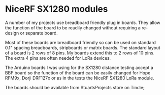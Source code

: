 # NiceRF SX1280 modules

A number of my projects use breadboard friendly plug in boards. They allow the function of the board to be readily changed without requiring a re-design or separate board.

Most of these boards are breadboard friendly so can be used on standard 0.1" spacing breadboards, stripboards or matrix boards. The standard layout of a board is 2 rows of 8 pins. My boards extend this to 2 rows of 10 pins. The extra 4 pins are often needed for LoRa devices.

The Arduino boards I was using for the SX1280 distance testing accept a BBF board so the function of the board can be easily changed for Hope RFM9x, Dorji DRF127x or as in the tests the NiceRF SX1280 LoRa module.  

The boards should be available from StuartsProjects store on Tindie;

